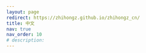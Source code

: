 ```yaml
---
layout: page
redirect: https://zhihongz.github.io/zhihongz_cn/
title: 中文
nav: true
nav_order: 10
# description: 
---
```

